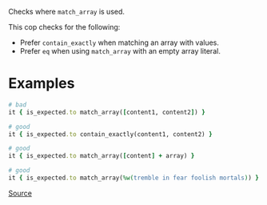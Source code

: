 
Checks where `match_array` is used.

This cop checks for the following:
- Prefer `contain_exactly` when matching an array with values.
- Prefer `eq` when using `match_array` with an empty array literal.

# Examples

```ruby
# bad
it { is_expected.to match_array([content1, content2]) }

# good
it { is_expected.to contain_exactly(content1, content2) }

# good
it { is_expected.to match_array([content] + array) }

# good
it { is_expected.to match_array(%w(tremble in fear foolish mortals)) }
```

[Source](http://www.rubydoc.info/gems/rubocop/RuboCop/Cop/RSpec/MatchArray)